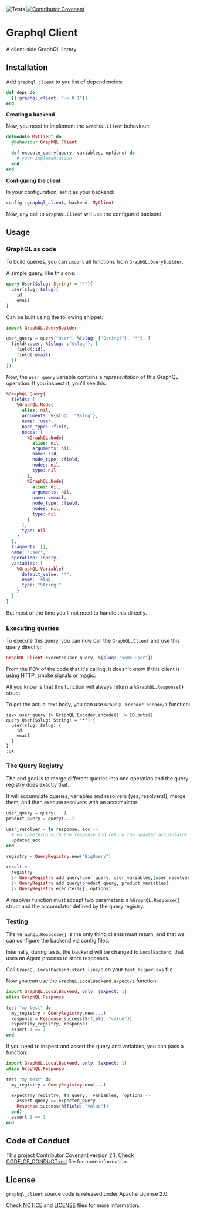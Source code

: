 ![Tests](https://github.com/TheRealReal/graphql_client/actions/workflows/ci.yml/badge.svg)
[![Contributor Covenant](https://img.shields.io/badge/Contributor%20Covenant-2.1-4baaaa.svg)](CODE_OF_CONDUCT.md)

# Graphql Client

A client-side GraphQL library.

## Installation

Add `graphql_client` to you list of dependencies:

```elixir
def deps do
  [{:graphql_client, "~> 0.1"}]
end
```

**Creating a backend**

Now, you need to implement the `GraphQL.Client` behaviour:

```elixir
defmodule MyClient do
  @behaviour GraphQL.Client

  def execute_query(query, variables, options) do
    # your implementation
  end
end
```

**Configuring the client**

In your configuration, set it as your backend:

```elixir
config :graphql_client, backend: MyClient
```

Now, any call to `GraphQL.Client` will use the configured backend.

## Usage
### GraphQL as code

To build queries, you can `import` all functions from `GraphQL.QueryBuilder`.

A simple query, like this one:

```graphql
query User($slug: String! = "*"){
  user(slug: $slug){
    id
    email
}
```

Can be built using the following snippet:

```elixir
import GraphQL.QueryBuilder

user_query = query("User", %{slug: {"String!"}, "*"}, [
  field(:user, %{slug: :"$slug"}, [
    field(:id),
    field(:email)
  ])
])
```

Now, the `user_query` variable contains a _representation_ of this GraphQL operation. If you inspect it, you'll see this:

```elixir
%GraphQL.Query{
  fields: [
    %GraphQL.Node{
      alias: nil,
      arguments: %{slug: :"$slug"},
      name: :user,
      node_type: :field,
      nodes: [
        %GraphQL.Node{
          alias: nil,
          arguments: nil,
          name: :id,
          node_type: :field,
          nodes: nil,
          type: nil
        },
        %GraphQL.Node{
          alias: nil,
          arguments: nil,
          name: :email,
          node_type: :field,
          nodes: nil,
          type: nil
        }
      ],
      type: nil
    }
  ],
  fragments: [],
  name: "User",
  operation: :query,
  variables: [
    %GraphQL.Variable{
      default_value: "*",
      name: :slug,
      type: "String!"
    }
  ]
}
```

But most of the time you'll not need to handle this directly.


### Executing queries

To execute this query, you can now call the `GraphQL.Client` and use this query directly:

```elixir
GraphQL.Client.execute(user_query, %{slug: "some-user"})
```

From the POV of the code that it's calling, it doesn't know if this client is using HTTP, smoke signals or magic.

All you know is that this function will always return a `%GraphQL.Response{}` struct.


To get the actual text body, you can use `GraphQL.Encoder.encode/1` function:

```
iex> user_query |> GraphQL.Encoder.encode() |> IO.puts()
query User($slug: String! = "*") {
  user(slug: $slug) {
    id
    email
  }
}
:ok
```

### The Query Registry

The end goal is to merge different queries into one operation and the query registry does exactly that.

It will accumulate queries, variables and resolvers (yes, resolvers!), merge them, and then execute resolvers with an accumulator.

```elixir
user_query = query(...)
product_query = query(...)

user_resolver = fn response, acc ->
  # do something with the response and return the updated accumulator
  updated_acc
end

registry = QueryRegistry.new("BigQuery")

result = 
  registry
  |> QueryRegistry.add_query(user_query, user_variables,[user_resolver])
  |> QueryRegistry.add_query(product_query, product_variables)
  |> QueryRegistry.execute(%{}, options)

```

A resolver function must accept two parameters: a `%GraphQL.Response{}` struct and the accumulator defined by the query registry.

### Testing

The `%GraphQL.Response{}` is the only thing clients must return, and that we can configure the backend via config files.

Internally, during tests, the backend will be changed to `LocalBackend`, that uses an Agent process to store responses.

Call `GraphQL.LocalBackend.start_link/0` on your `test_helper.exs` file.

Now you can use the `GraphQL.LocalBackend.expect/1` function:

```elixir
import GraphQL.LocalBackend, only: [expect: 1]
alias GraphQL.Response

test "my test" do
  my_registry = QueryRegistry.new(...)
  response = Response.success(%{field: "value"})
  expect(my_registry, response)
  assert 1 == 1
end
```

If you need to inspect and assert the query and variables, you can pass a function:

```elixir
import GraphQL.LocalBackend, only: [expect: 1]
alias GraphQL.Response

test "my test" do
  my_registry = QueryRegistry.new(...)

  expect(my_registry, fn query, _variables, _options ->
    assert query == expected_query
    Response.success(%{field: "value"})
  end)
  assert 1 == 1
end
```

## Code of Conduct

This project  Contributor Covenant version 2.1. Check [CODE_OF_CONDUCT.md](/CODE_OF_CONDUCT.md) file for more information.

## License

`graphql_client` source code is released under Apache License 2.0.

Check [NOTICE](/NOTICE) and [LICENSE](/LICENSE) files for more information.
